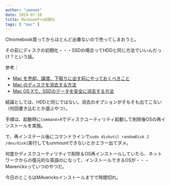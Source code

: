 ```yaml
---
author: "umemak"
date: 2019-07-18
title: MacbookPro初期化
tags: [ "mac" ]
---
```


Chromebook買ってからほとんど出番ないので売ってしまおうと。

その前にディスクの初期化・・・SSDの場合ってHDDと同じ方法でいいんだっけ？という話。

参考：
- [Mac を売却、譲渡、下取りに出す前にやっておくべきこと](https://support.apple.com/ja-jp/HT201065)
- [Mac のディスクを消去する方法](https://support.apple.com/ja-jp/HT208496)
- [Mac OS Xで、SSDのデータを安全に消去する方法](https://www.lifehacker.jp/2014/06/140601erase_solid_state.html)

結論としては、HDDと同じではない。消去のオプションがそもそも出てこない（何回書き込むとか選ぶやつ）。

手順は、起動時に`Command`+`R`でディスクユーティリティ起動して削除後OSの再インストールを実施。

で、再インステール後にコマンドラインで`sudo diskutil randomDisk 2 /dev/disk1`実行してもunmountできないとかエラー出てダメ。

何度かディスクユーティリティで削除＆OS再インストールしていたら、ネットワークからの復元的な英語のになって、インストールできるOSが・・・Mavericksっていつのやつだ。

今日のところはMAvericksインストールまでで時間切れ。
